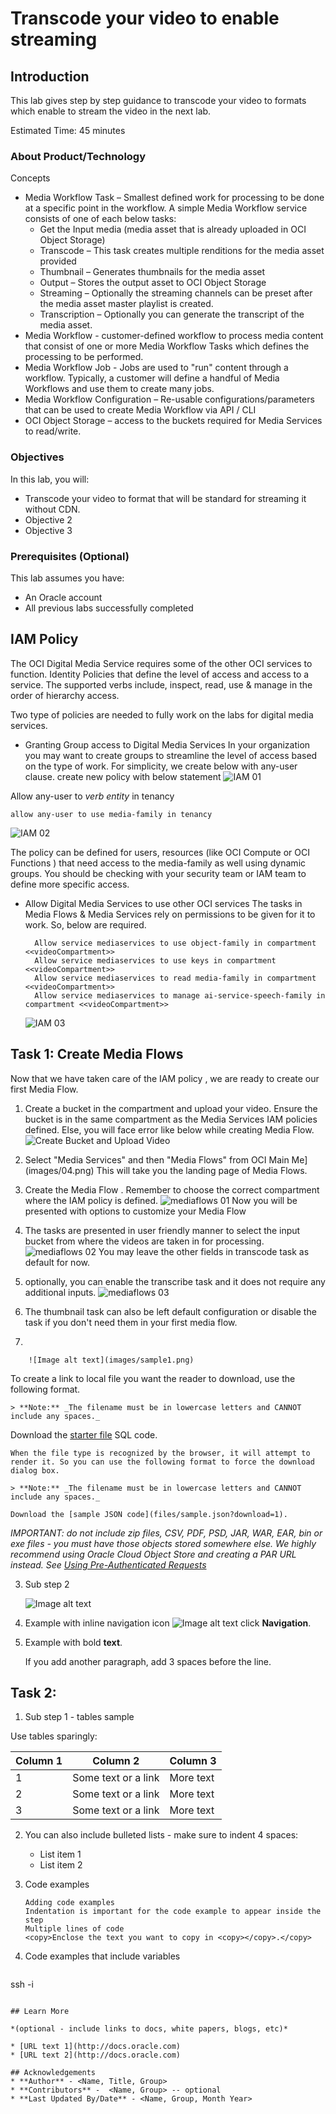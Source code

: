 # Transcode your video to enable streaming

## Introduction

This lab gives step by step guidance to transcode your video to formats which enable to stream the video in the next lab.

Estimated Time: 45 minutes

### About Product/Technology 
Concepts
* Media Workflow Task – Smallest defined work for processing to be done at a specific point in the workflow. 
A simple Media Workflow service consists of one of each below tasks: 
  * Get the Input media (media asset that is already uploaded in OCI Object Storage)
  * Transcode – This task creates multiple renditions for the media asset provided
  * Thumbnail – Generates thumbnails for the media asset 
  * Output – Stores the output asset to OCI Object Storage 
  * Streaming – Optionally the streaming channels can be preset after the media asset master playlist is created.
  * Transcription – Optionally you can generate the transcript of the media asset.
* Media Workflow - customer-defined workflow to process media content that consist of one or more Media Workflow Tasks which defines the processing to be performed.
* Media Workflow Job - Jobs are used to "run" content through a workflow. Typically, a customer will define a handful of Media Workflows and use them to create many jobs. 
* Media Workflow Configuration – Re-usable configurations/parameters that can be used to create Media Workflow via API / CLI 
* OCI Object Storage – access to the buckets required for Media Services to read/write.


### Objectives

In this lab, you will:
* Transcode your video to format that will be standard for streaming it without CDN.
* Objective 2
* Objective 3

### Prerequisites (Optional)

This lab assumes you have:
* An Oracle account
* All previous labs successfully completed

## IAM Policy

The OCI Digital Media Service requires some of the other OCI services to function.
Identity Policies that define the level of access and access to a service. The supported verbs include, inspect, read, use & manage in the order of hierarchy access.

Two type of policies are needed to fully work on the labs for digital media services.

* Granting Group access to Digital Media Services
In your organization you may want to create groups to streamline the level of access based on the type of work.
For simplicity, we create below with any-user clause.
create new policy with below statement
![IAM 01](images/01.png)

Allow any-user to *verb* *entity* in tenancy

  ```
  allow any-user to use media-family in tenancy
  ```
  ![IAM 02](images/02.png)

The policy can be defined for users, resources (like OCI Compute or OCI Functions ) that need access to the media-family as well using dynamic groups.
You should be checking with your security team or IAM team to define more specific access. 



* Allow Digital Media Services to use other OCI services 
 The tasks in Media Flows & Media Services rely on permissions to be given for it to work. So, below are required.

    ```
      Allow service mediaservices to use object-family in compartment <<videoCompartment>>
      Allow service mediaservices to use keys in compartment <<videoCompartment>>
      Allow service mediaservices to read media-family in compartment <<videoCompartment>>
      Allow service mediaservices to manage ai-service-speech-family in compartment <<videoCompartment>>
    ```
  ![IAM 03](images/03.png)

## Task 1: Create Media Flows

Now that we have taken care of the IAM policy , we are ready to create our first Media Flow.
1. Create a bucket in the compartment and upload your video.
   Ensure the bucket is in the same compartment as the Media Services IAM policies defined.
    Else, you will face error like below while creating Media Flow.
    ![Create Bucket and Upload Video](images/06.png)

2. Select "Media Services" and then "Media Flows" from OCI Main Me](images/04.png)
   This will take you the landing page of Media Flows.
3. Create the Media Flow . Remember to choose the correct compartment where the IAM policy is defined.
  ![mediaflows 01](images/05.png)
  Now you will be presented with options to customize your Media Flow

4. The tasks are presented in user friendly manner to select the input bucket from where the videos are taken in for processing.
   ![mediaflows 02](images/07.png) You may leave the other fields in transcode task as default for now.
5.  optionally, you can enable the transcribe task and it does not require any additional inputs.
   ![mediaflows 03](images/08.png) 
6. The thumbnail task can also be left default configuration or disable the task if you don't need them in your first media flow.
7. 








		![Image alt text](images/sample1.png)

  To create a link to local file you want the reader to download, use the following format.

	> **Note:** _The filename must be in lowercase letters and CANNOT include any spaces._

  Download the [starter file](files/starter-file.sql) SQL code.

	When the file type is recognized by the browser, it will attempt to render it. So you can use the following format to force the download dialog box.

	> **Note:** _The filename must be in lowercase letters and CANNOT include any spaces._

	Download the [sample JSON code](files/sample.json?download=1).

  *IMPORTANT: do not include zip files, CSV, PDF, PSD, JAR, WAR, EAR, bin or exe files - you must have those objects stored somewhere else. We highly recommend using Oracle Cloud Object Store and creating a PAR URL instead. See [Using Pre-Authenticated Requests](https://docs.cloud.oracle.com/en-us/iaas/Content/Object/Tasks/usingpreauthenticatedrequests.htm)*

3. Sub step 2

    ![Image alt text](images/sample1.png)

4. Example with inline navigation icon ![Image alt text](images/sample2.png) click **Navigation**.

5. Example with bold **text**.

   If you add another paragraph, add 3 spaces before the line.

## Task 2: <what is the action in this step>

1. Sub step 1 - tables sample

  Use tables sparingly:

  | Column 1 | Column 2 | Column 3 |
  | --- | --- | --- |
  | 1 | Some text or a link | More text  |
  | 2 |Some text or a link | More text |
  | 3 | Some text or a link | More text |

2. You can also include bulleted lists - make sure to indent 4 spaces:

    - List item 1
    - List item 2

3. Code examples

    ```
    Adding code examples
  	Indentation is important for the code example to appear inside the step
    Multiple lines of code
  	<copy>Enclose the text you want to copy in <copy></copy>.</copy>
    ```

4. Code examples that include variables

	```
  <copy>ssh -i <ssh-key-file></copy>
  ```

## Learn More

*(optional - include links to docs, white papers, blogs, etc)*

* [URL text 1](http://docs.oracle.com)
* [URL text 2](http://docs.oracle.com)

## Acknowledgements
* **Author** - <Name, Title, Group>
* **Contributors** -  <Name, Group> -- optional
* **Last Updated By/Date** - <Name, Group, Month Year>
